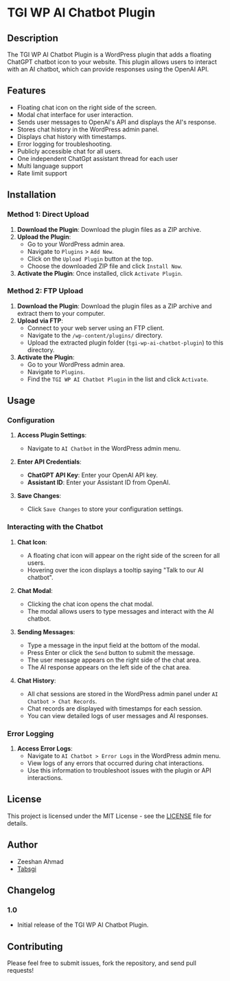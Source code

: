 # TGI WP AI Chatbot Plugin

## Description
The TGI WP AI Chatbot Plugin is a WordPress plugin that adds a floating ChatGPT chatbot icon to your website. This plugin allows users to interact with an AI chatbot, which can provide responses using the OpenAI API.

## Features
- Floating chat icon on the right side of the screen.
- Modal chat interface for user interaction.
- Sends user messages to OpenAI's API and displays the AI's response.
- Stores chat history in the WordPress admin panel.
- Displays chat history with timestamps.
- Error logging for troubleshooting.
- Publicly accessible chat for all users.
- One independent ChatGpt assistant thread for each user
- Multi language support
- Rate limit support

## Installation

### Method 1: Direct Upload
1. **Download the Plugin**: Download the plugin files as a ZIP archive.
2. **Upload the Plugin**:
    - Go to your WordPress admin area.
    - Navigate to `Plugins` > `Add New`.
    - Click on the `Upload Plugin` button at the top.
    - Choose the downloaded ZIP file and click `Install Now`.
3. **Activate the Plugin**: Once installed, click `Activate Plugin`.

### Method 2: FTP Upload
1. **Download the Plugin**: Download the plugin files as a ZIP archive and extract them to your computer.
2. **Upload via FTP**:
    - Connect to your web server using an FTP client.
    - Navigate to the `/wp-content/plugins/` directory.
    - Upload the extracted plugin folder (`tgi-wp-ai-chatbot-plugin`) to this directory.
3. **Activate the Plugin**:
    - Go to your WordPress admin area.
    - Navigate to `Plugins`.
    - Find the `TGI WP AI Chatbot Plugin` in the list and click `Activate`.



## Usage

### Configuration
1. **Access Plugin Settings**:
    - Navigate to `AI Chatbot` in the WordPress admin menu.
2. **Enter API Credentials**:
    - **ChatGPT API Key**: Enter your OpenAI API key.
    - **Assistant ID**: Enter your Assistant ID from OpenAI.

3. **Save Changes**:
    - Click `Save Changes` to store your configuration settings.

### Interacting with the Chatbot
1. **Chat Icon**:
    - A floating chat icon will appear on the right side of the screen for all users.
    - Hovering over the icon displays a tooltip saying "Talk to our AI chatbot".

2. **Chat Modal**:
    - Clicking the chat icon opens the chat modal.
    - The modal allows users to type messages and interact with the AI chatbot.

3. **Sending Messages**:
    - Type a message in the input field at the bottom of the modal.
    - Press Enter or click the `Send` button to submit the message.
    - The user message appears on the right side of the chat area.
    - The AI response appears on the left side of the chat area.

4. **Chat History**:
    - All chat sessions are stored in the WordPress admin panel under `AI Chatbot > Chat Records`.
    - Chat records are displayed with timestamps for each session.
    - You can view detailed logs of user messages and AI responses.

### Error Logging
1. **Access Error Logs**:
    - Navigate to `AI Chatbot > Error Logs` in the WordPress admin menu.
    - View logs of any errors that occurred during chat interactions.
    - Use this information to troubleshoot issues with the plugin or API interactions.

## License
This project is licensed under the MIT License - see the [LICENSE](LICENSE) file for details.

## Author
- Zeeshan Ahmad
- [Tabsgi](https://tabsgi.com)

## Changelog
### 1.0
- Initial release of the TGI WP AI Chatbot Plugin.

## Contributing
Please feel free to submit issues, fork the repository, and send pull requests!
